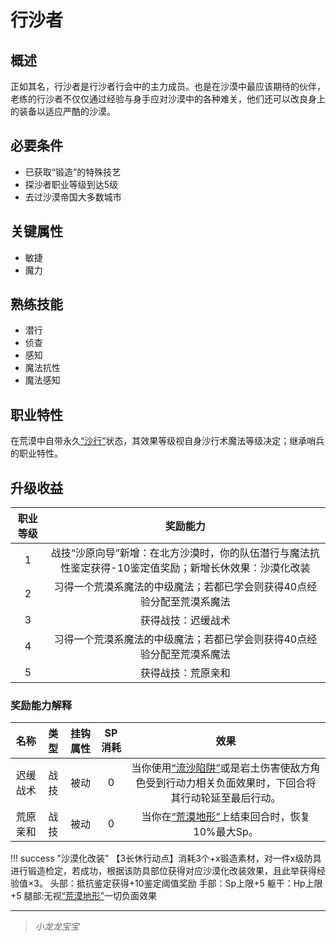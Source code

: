 # 行沙者

## 概述

正如其名，行沙者是行沙者行会中的主力成员。也是在沙漠中最应该期待的伙伴，老练的行沙者不仅仅通过经验与身手应对沙漠中的各种难关，他们还可以改良身上的装备以适应严酷的沙漠。

## 必要条件

* 已获取“锻造”的特殊技艺
* 探沙者职业等级到达5级
* 去过沙漠帝国大多数城市

## 关键属性

* 敏捷
* 魔力

## 熟练技能

* 潜行
* 侦查
* 感知
* 魔法抗性
* 魔法感知

## 职业特性

在荒漠中自带永久<a href="../../../../status/normal/#沙行" target="_blank">“沙行”</a>状态，其效果等级视自身沙行术魔法等级决定；继承哨兵的职业特性。

## 升级收益

职业等级|奖励能力
:--:|:--:
1|战技“沙原向导”新增：在北方沙漠时，你的队伍潜行与魔法抗性鉴定获得-10鉴定值奖励；新增长休效果：沙漠化改装
2|习得一个荒漠系魔法的中级魔法；若都已学会则获得40点经验分配至荒漠系魔法
3|获得战技：迟缓战术
4|习得一个荒漠系魔法的中级魔法；若都已学会则获得40点经验分配至荒漠系魔法
5|获得战技：荒原亲和

### 奖励能力解释

名称|类型|挂钩属性|SP消耗|效果
:--:|:--:|:--:|:--:|:--:
迟缓战术|战技|被动|0|当你使用<a href="../../../../status/terrain/#流沙陷阱" target="_blank">“流沙陷阱”</a>或是岩土伤害使敌方角色受到行动力相关负面效果时，下回合将其行动轮延至最后行动。
荒原亲和|战技|被动|0|当你在<a href="../../../../status/terrain/#荒漠地形" target="_blank">“荒漠地形”</a>上结束回合时，恢复10%最大Sp。

!!! success "沙漠化改装"
    【3长休行动点】消耗3个+x锻造素材，对一件x级防具进行锻造检定，若成功，根据该防具部位获得对应沙漠化改装效果，且此举获得经验值×3。
    头部：抵抗鉴定获得+10鉴定阈值奖励
    手部：Sp上限+5
    躯干：Hp上限+5
    腿部:无视<a href="../../../../status/terrain/#荒漠地形" target="_blank">“荒漠地形”</a>一切负面效果

---

> *小龙龙宝宝*